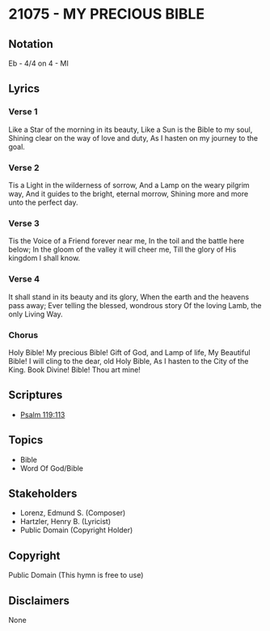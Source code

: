 # 21075 - MY PRECIOUS BIBLE

## Notation

Eb - 4/4 on 4 - MI

## Lyrics

### Verse 1

Like a Star of the morning in its beauty, Like a Sun is the Bible to my soul, Shining clear on the way of love and duty, As I hasten on my journey to the goal.

### Verse 2

Tis a Light in the wilderness of sorrow, And a Lamp on the weary pilgrim way, And it guides to the bright, eternal morrow, Shining more and more unto the perfect day.

### Verse 3

Tis the Voice of a Friend forever near me, In the toil and the battle here below; In the gloom of the valley it will cheer me, Till the glory of His kingdom I shall know.

### Verse 4

It shall stand in its beauty and its glory, When the earth and the heavens pass away; Ever telling the blessed, wondrous story Of the loving Lamb, the only Living Way.

### Chorus

Holy Bible! My precious Bible! Gift of God, and Lamp of life, My Beautiful Bible! I will cling to the dear, old Holy Bible, As I hasten to the City of the King. Book Divine! Bible! Thou art mine!


## Scriptures

- [Psalm 119:113](https://www.biblegateway.com/passage/?search=Psalm%20119%3A113)

## Topics

- Bible
- Word Of God/Bible

## Stakeholders

- Lorenz, Edmund S. (Composer)
- Hartzler, Henry B. (Lyricist)
- Public Domain (Copyright Holder)

## Copyright

Public Domain
(This hymn is free to use)

## Disclaimers

None

